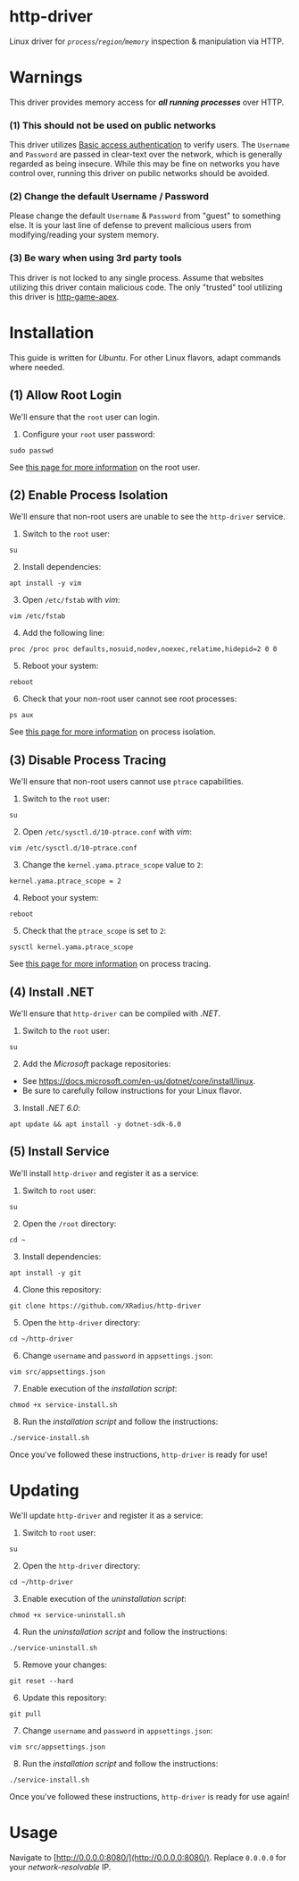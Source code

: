 # http-driver

Linux driver for *`process`/`region`/`memory`* inspection & manipulation via HTTP.

# Warnings

This driver provides memory access for ***all running processes*** over HTTP. 

### (1) This should not be used on public networks

This driver utilizes [Basic access authentication](https://en.wikipedia.org/wiki/Basic_access_authentication) to verify users. The `Username` and `Password` are passed in clear-text over the network, which is generally regarded as being insecure. While this may be fine on networks you have control over, running this driver on public networks should be avoided.

### (2) Change the default Username / Password

Please change the default `Username` & `Password` from "guest" to something else. It is your last line of defense to prevent malicious users from modifying/reading your system memory. 

### (3) Be wary when using 3rd party tools

This driver is not locked to any single process. Assume that websites utilizing this driver contain malicious code. The only "trusted" tool utilizing this driver is [http-game-apex](https://xradius.github.io/http-game-apex/).

# Installation

This guide is written for *Ubuntu*. For other Linux flavors, adapt commands where needed.

## (1) Allow Root Login

We'll ensure that the `root` user can login.

1. Configure your `root` user password:

```
sudo passwd
```

See [this page for more information](https://www.cyberciti.biz/faq/how-can-i-log-in-as-root/) on the root user.

## (2) Enable Process Isolation

We'll ensure that non-root users are unable to see the `http-driver` service.

1. Switch to the `root` user:

```
su
```

2. Install dependencies:

```
apt install -y vim
```

3. Open `/etc/fstab` with *vim*:

```
vim /etc/fstab
```

4. Add the following line:

```
proc /proc proc defaults,nosuid,nodev,noexec,relatime,hidepid=2 0 0
```

5. Reboot your system:

```
reboot
```

6. Check that your non-root user cannot see root processes:

```
ps aux
```

See [this page for more information](https://www.kernel.org/doc/Documentation/filesystems/proc.txt) on process isolation.

## (3) Disable Process Tracing

We'll ensure that non-root users cannot use `ptrace` capabilities.

1. Switch to the `root` user:

```
su
```

2. Open `/etc/sysctl.d/10-ptrace.conf` with *vim*:

```
vim /etc/sysctl.d/10-ptrace.conf
```

3. Change the `kernel.yama.ptrace_scope` value to `2`:

```
kernel.yama.ptrace_scope = 2
```

4. Reboot your system:

```
reboot
```

5. Check that the `ptrace_scope` is set to `2`:

```
sysctl kernel.yama.ptrace_scope
```

See [this page for more information](https://www.kernel.org/doc/Documentation/security/Yama.txt) on process tracing.

## (4) Install .NET

We'll ensure that `http-driver` can be compiled with *.NET*.

1. Switch to the `root` user:

```
su
```

2. Add the *Microsoft* package repositories:

* See https://docs.microsoft.com/en-us/dotnet/core/install/linux.
* Be sure to carefully follow instructions for your Linux flavor.

3. Install *.NET 6.0*:

```
apt update && apt install -y dotnet-sdk-6.0
```

## (5) Install Service

We'll install `http-driver` and register it as a service:

1. Switch to `root` user:

```
su
```

2. Open the `/root` directory: 

```
cd ~
```

3. Install dependencies:

```
apt install -y git
```

4. Clone this repository:

```
git clone https://github.com/XRadius/http-driver
```

5. Open the `http-driver` directory:

```
cd ~/http-driver
```

6. Change `username` and `password` in `appsettings.json`:

```
vim src/appsettings.json
```

7. Enable execution of the *installation script*:

```
chmod +x service-install.sh
```

8. Run the *installation script* and follow the instructions:

```
./service-install.sh
```

Once you've followed these instructions, `http-driver` is ready for use!

# Updating

We'll update `http-driver` and register it as a service:

1. Switch to `root` user:

```
su
```

2. Open the `http-driver` directory:

```
cd ~/http-driver
```

3. Enable execution of the *uninstallation script*:

```
chmod +x service-uninstall.sh
```

4. Run the *uninstallation script* and follow the instructions:

```
./service-uninstall.sh
```

5. Remove your changes:

```
git reset --hard
```

6. Update this repository:

```
git pull
```

7. Change `username` and `password` in `appsettings.json`:

```
vim src/appsettings.json
```

8. Run the *installation script* and follow the instructions:

```
./service-install.sh
```

Once you've followed these instructions, `http-driver` is ready for use again!

# Usage

Navigate to [http://0.0.0.0:8080/](http://0.0.0.0:8080/). Replace `0.0.0.0` for your *network-resolvable* IP.
